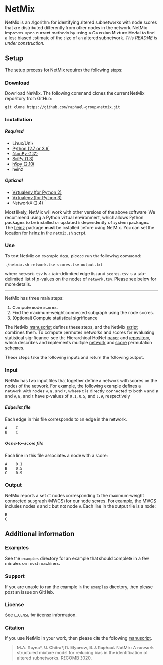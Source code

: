 NetMix
=======================

NetMix is an algorithm for identifying altered subnetworks with node scores that are distributed differently from other nodes in the network. NetMix improves upon current methods by using a Gaussian Mixture Model to find a less biased estimate of the size of an altered subnetwork. *This README is under construction.*

Setup
------------------------
The setup process for NetMix requires the following steps:

### Download
Download NetMix. The following command clones the current NetMix repository from GitHub:

    git clone https://github.com/raphael-group/netmix.git

### Installation

##### Required

* Linux/Unix
* [Python (2.7 or 3.6)](http://python.org/)
* [NumPy (1.17)](http://www.numpy.org/)
* [SciPy (1.3)](http://www.scipy.org/)
* [h5py (2.10)](http://www.h5py.org/)
* [heinz](https://github.com/ls-cwi/heinz)

##### Optional

* [Virtualenv (for Python 2)](https://virtualenv.pypa.io/)
* [Virtualenv (for Python 3)](https://docs.python.org/3/library/venv.html)
* [NetworkX (2.4)](http://networkx.github.io/)

Most likely, NetMix will work with other versions of the above software. We recommend using a Python virtual environment, which allows Python packages to be installed or updated independently of system packages. The [heinz](https://github.com/ls-cwi/heinz) package **must** be installed before using NetMix. You can set the location for heinz in the `netmix.sh` script.

### Use

To test NetMix on example data, please run the following command:

    ./netmix.sh network.tsv scores.tsv output.txt

where `network.tsv` is a tab-delimited edge list and `scores.tsv` is a tab-delimited list of *p*-values on the nodes of `network.tsv`. Please see below for more details.

----------------
NetMix has three main steps:
1. Compute node scores.
2. Find the maximum-weight connected subgraph using the node scores.
3. (Optional) Compute statistical significance.

The NetMix [manuscript](https://link.springer.com/chapter/10.1007%2F978-3-030-45257-5_11) defines these steps, and the NetMix [script](https://github.com/raphael-group/netmix/blob/master/netwmixs.sh) combines them. To compute permuted networks and scores for evaluating statistical signficance, see the Hierarchical HotNet [paper](https://academic.oup.com/bioinformatics/article/34/17/i972/5093236) and [repository](https://github.com/raphael-group/hierarchical-hotnet), which describes and implements multiple [network](https://github.com/raphael-group/hierarchical-hotnet/blob/master/src/permute_network.py) and [score](https://github.com/raphael-group/hierarchical-hotnet/blob/master/src/permute_scores.py) permutation schemes.

These steps take the following inputs and return the following output.

### Input
NetMix has two input files that together define a network with scores on the nodes of the network. For example, the following example defines a network with nodes `A`, `B`, and `C`, where `C` is directly connected to both `A` and `B` and `A`, `B`, and `C` have *p*-values of `0.1`, `0.5`, and `0.9`, respectively.

##### Edge list file
Each edge in this file corresponds to an edge in the network.

    A    C
    B    C

##### Gene-to-score file
Each line in this file associates a node with a score:

    A    0.1
    B    0.5
    C    0.9

### Output
NetMix reports a set of nodes corresponding to the maximum-weight connected subgraph (MWCS) for our node scores. For example, the MWCS includes nodes `B` and `C` but not node `A`. Each line in the output file is a node:

    B
    C

Additional information
----------------

### Examples
See the `examples` directory for an example that should complete in a few minutes on most machines.

### Support
If you are unable to run the example in the `examples` directory, then please post an issue on GitHub.

### License
See `LICENSE` for license information.

### Citation
If you use NetMix in your work, then please cite the following [manuscript](https://link.springer.com/chapter/10.1007%2F978-3-030-45257-5_11).

> M.A. Reyna*, U. Chitra*, R. Elyanow, B.J. Raphael. NetMix: A network-structured mixture model for reducing bias in the identification of altered subnetworks. RECOMB 2020.
